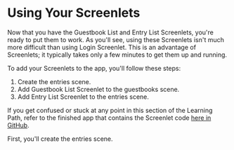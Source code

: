 # Using Your Screenlets [](id=using-your-screenlets)

Now that you have the Guestbook List and Entry List Screenlets, you're ready to 
put them to work. As you'll see, using these Screenlets isn't much more 
difficult than using Login Screenlet. This is an advantage of Screenlets; it 
typically takes only a few minutes to get them up and running. 

To add your Screenlets to the app, you'll follow these steps: 

1.  Create the entries scene.
2.  Add Guestbook List Screenlet to the guestbooks scene.
3.  Add Entry List Screenlet to the entries scene.

If you get confused or stuck at any point in this section of the Learning Path, 
refer to the finished app that contains the Screenlet code 
[here in GitHub](https://github.com/liferay/liferay-docs/tree/7.0.x/develop/tutorials/code/mobile/ios/screenlets-app/Liferay%20Guestbook).

First, you'll create the entries scene. 
